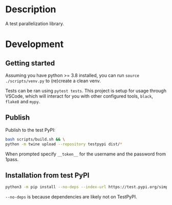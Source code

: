 # Description

A test parallelization library. 




# Development
## Getting started

Assuming you have python >= 3.8 installed, you can run `source ./scripts/venv.py` to (re)create a clean venv.

Tests can be ran using `pytest tests`. 
This project is setup for usage through VSCode, which will interact for you with other configured tools, `black`, `flake8` and `mypy`.

## Publish

Publish to the test PyPI:

```bash
bash scripts/build.sh && \
python -m twine upload --repository testpypi dist/*
```
When prompted specify `__token__` for the username and the password from 1pass.

## Installation from test PyPI

```bash
python3 -m pip install --no-deps --index-url https://test.pypi.org/simple/ jeroenbos_partest_JEROEN_BOS
```

`--no-deps` is because dependencies are likely not on TestPyPI.